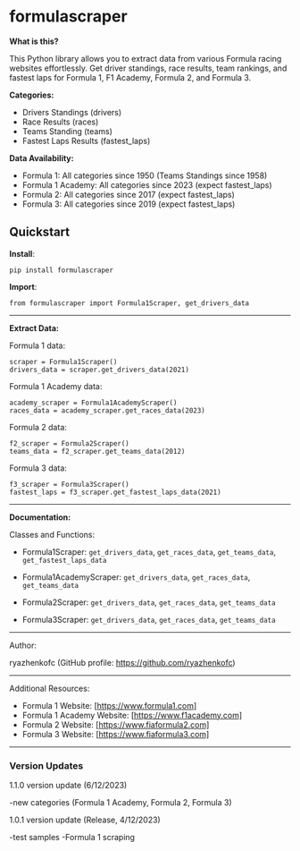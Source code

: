 # formulascraper #

**What is this?**

This Python library allows you to extract data from various Formula racing websites effortlessly. Get driver standings, race results, team rankings, and fastest laps for Formula 1, F1 Academy, Formula 2, and Formula 3.

**Categories:**

- Drivers Standings (drivers)
- Race Results (races)
- Teams Standing (teams)
- Fastest Laps Results (fastest_laps)


**Data Availability:**

- Formula 1: All categories since 1950 (Teams Standings since 1958)
- Formula 1 Academy: All categories since 2023 (expect fastest_laps)
- Formula 2: All categories since 2017 (expect fastest_laps)
- Formula 3: All categories since 2019 (expect fastest_laps)

## Quickstart ##

**Install**:

	pip install formulascraper

**Import**:

	from formulascraper import Formula1Scraper, get_drivers_data

----------

**Extract Data:**

 Formula 1 data:

	scraper = Formula1Scraper()
	drivers_data = scraper.get_drivers_data(2021)

 Formula 1 Academy data:

	academy_scraper = Formula1AcademyScraper()
	races_data = academy_scraper.get_races_data(2023)

 Formula 2 data:

	f2_scraper = Formula2Scraper()
	teams_data = f2_scraper.get_teams_data(2012)

 Formula 3 data:

	f3_scraper = Formula3Scraper()
	fastest_laps = f3_scraper.get_fastest_laps_data(2021)

----------

**Documentation:**

Classes and Functions:

- Formula1Scraper: `get_drivers_data`, `get_races_data`, `get_teams_data`, `get_fastest_laps_data`

- Formula1AcademyScraper: `get_drivers_data`, `get_races_data`, `get_teams_data`

- Formula2Scraper: `get_drivers_data`, `get_races_data`, `get_teams_data`

- Formula3Scraper: `get_drivers_data`, `get_races_data`, `get_teams_data`


----------

Author:

ryazhenkofc (GitHub profile: https://github.com/ryazhenkofc)

----------

Additional Resources:

-   Formula 1 Website: [https://www.formula1.com]
-   Formula 1 Academy Website: [https://www.f1academy.com]
-   Formula 2 Website: [https://www.fiaformula2.com]
-   Formula 3 Website: [https://www.fiaformula3.com]

----------
### Version Updates

1.1.0 version update (6/12/2023)

-new categories (Formula 1 Academy, Formula 2, Formula 3)

1.0.1 version update (Release, 4/12/2023)

-test samples
-Formula 1 scraping


